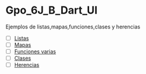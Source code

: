 # Gpo_6J_B_Dart_UI
Ejemplos de listas,mapas,funciones,clases y herencias
- [ ] [Listas]()
- [ ] [Mapas]()
- [ ] [Funciones varias]()
- [ ] [Clases]()
- [ ] [Herencias]()

